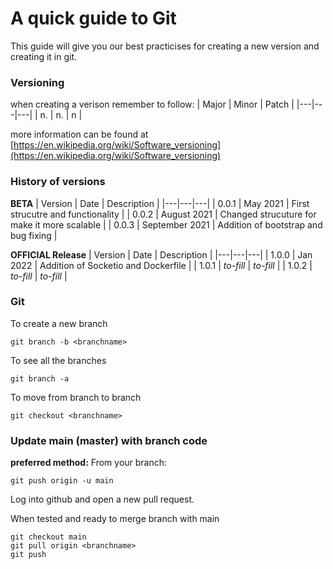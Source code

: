 # A quick guide to Git

This guide will give you our best practicises for creating a new version and creating it in git.

### Versioning

when creating a verison remember to follow:
| Major | Minor | Patch |
|---|---|---|
|  n. | n. | n | 

more information can be found at [https://en.wikipedia.org/wiki/Software_versioning](https://en.wikipedia.org/wiki/Software_versioning)

### History of versions

**BETA**
| Version | Date | Description |
|---|---|---|
| 0.0.1 | May 2021 | First strucutre and functionality |
| 0.0.2 | August 2021 | Changed strucuture for make it more scalable |
| 0.0.3 | September 2021 | Addition of bootstrap and bug fixing |

**OFFICIAL Release**
| Version | Date | Description |
|---|---|---|
| 1.0.0 | Jan 2022 | Addition of Socketio and Dockerfile |
| 1.0.1 | *to-fill* | *to-fill* |
| 1.0.2 | *to-fill* | *to-fill* |

### Git

To create a new branch
```
git branch -b <branchname>
```

To see all the branches
```
git branch -a
```

To move from branch to branch
```
git checkout <branchname>
```

### Update main (master) with branch code

**preferred method:**
From your branch:
```
git push origin -u main
```
Log into github and open a new pull request.

When tested and ready to merge branch with main
```
git checkout main
git pull origin <branchname>
git push
```